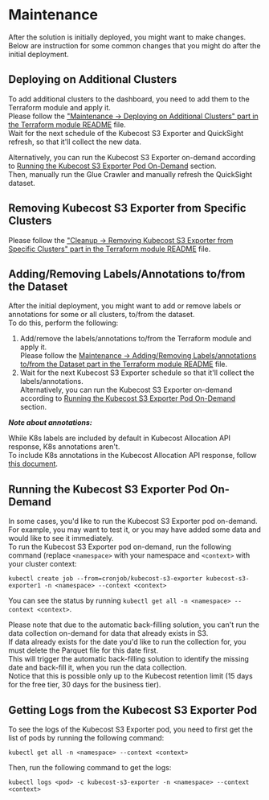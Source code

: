 # Maintenance

After the solution is initially deployed, you might want to make changes.  
Below are instruction for some common changes that you might do after the initial deployment.

## Deploying on Additional Clusters

To add additional clusters to the dashboard, you need to add them to the Terraform module and apply it.  
Please follow the ["Maintenance -> Deploying on Additional Clusters" part in the Terraform module README](terraform/terraform-aws-cca/README.md/.#deploying-on-additional-clusters) file.  
Wait for the next schedule of the Kubecost S3 Exporter and QuickSight refresh, so that it'll collect the new data.  

Alternatively, you can run the Kubecost S3 Exporter on-demand according to [Running the Kubecost S3 Exporter Pod On-Demand](#running-the-kubecost-s3-exporter-pod-on-demand) section.  
Then, manually run the Glue Crawler and manually refresh the QuickSight dataset.

## Removing Kubecost S3 Exporter from Specific Clusters

Please follow the ["Cleanup -> Removing Kubecost S3 Exporter from Specific Clusters" part in the Terraform module README](terraform/terraform-aws-cca/README.md/.#removing-kubecost-s3-exporter-from-specific-clusters) file.

## Adding/Removing Labels/Annotations to/from the Dataset

After the initial deployment, you might want to add or remove labels or annotations for some or all clusters, to/from the dataset.  
To do this, perform the following:

1. Add/remove the labels/annotations to/from the Terraform module and apply it.  
Please follow the [Maintenance -> Adding/Removing Labels/annotations to/from the Dataset part in the Terraform module README](/terraform/kubecost_cid_terraform_module/README.md/.#addingremoving-labelsannotations-tofrom-the-dataset) file.
2. Wait for the next Kubecost S3 Exporter schedule so that it'll collect the labels/annotations.  
Alternatively, you can run the Kubecost S3 Exporter on-demand according to [Running the Kubecost S3 Exporter Pod On-Demand](#running-the-kubecost-s3-exporter-pod-on-demand) section.  

**_Note about annotations:_**

While K8s labels are included by default in Kubecost Allocation API response, K8s annotations aren't.  
To include K8s annotations in the Kubecost Allocation API response, follow [this document](https://docs.kubecost.com/install-and-configure/advanced-configuration/annotations).

## Running the Kubecost S3 Exporter Pod On-Demand

In some cases, you'd like to run the Kubecost S3 Exporter pod on-demand.  
For example, you may want to test it, or you may have added some data and would like to see it immediately.  
To run the Kubecost S3 Exporter pod on-demand, run the following command (replace `<namespace>` with your namespace and `<context>` with your cluster context:

    kubectl create job --from=cronjob/kubecost-s3-exporter kubecost-s3-exporter1 -n <namespace> --context <context>

You can see the status by running `kubectl get all -n <namespace> --context <context>`.

Please note that due to the automatic back-filling solution, you can't run the data collection on-demand for data that already exists in S3.  
If data already exists for the date you'd like to run the collection for, you must delete the Parquet file for this date first.  
This will trigger the automatic back-filling solution to identify the missing date and back-fill it, when you run the data collection.    
Notice that this is possible only up to the Kubecost retention limit (15 days for the free tier, 30 days for the business tier).

## Getting Logs from the Kubecost S3 Exporter Pod

To see the logs of the Kubecost S3 Exporter pod, you need to first get the list of pods by running the following command:

    kubectl get all -n <namespace> --context <context>

Then, run the following command to get the logs:

    kubectl logs <pod> -c kubecost-s3-exporter -n <namespace> --context <context>

